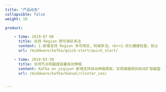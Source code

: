 ```yaml
---
title: "产品动态"
collapsible: false
weight: 10

product:

    - time: 2019-07-06
      title: 支持 Region 跨可用区多活
      content: 1.新增支持 Region 多可用区，同城多活。<br>2.优化健康检查，防止 JVM 假阴性。<br>3.加强集群操作稳定性。<br>4.关闭 OpenSSH 服务提高安全性。<br>5.优化数据清理参数，节省硬盘空间。<br>6.最大文件打开数 Max Open Files 增加到 500000。<br>7.开启 JVM Heap Dump 及新增日志文件查看器以更高效定位问题。
      url: /middware/kafka/quick-start/quick_start/

    - time: 2019-03-30
      title: 支持节点和磁盘容量自动伸缩
      content: Kafka on yiqiyun 新增支持自动伸缩框架，实现根据规则自动扩容磁盘和新增节点功能。
      url: /middware/kafka/manual/cluster_use/


---
```


